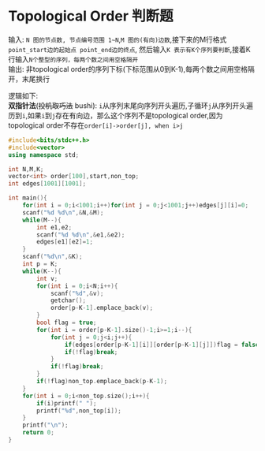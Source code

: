 # Topological Order 判断题
输入: ```N 图的节点数, 节点编号范围 1~N```,```M 图的(有向)边数```,接下来的M行格式```point_start边的起始点 point_end边的终点```, 然后输入```K 表示有K个序列要判断```,接着K行输入```N个整型的序列，每两个数之间用空格隔开```  
输出: 非topological order的序列下标(下标范围从0到K-1),每两个数之间用空格隔开，末尾换行

逻辑如下:  
**双指针法**(~~投机取巧法~~ bushi): ```i```从序列末尾向序列开头遍历,子循环```j```从序列开头遍历到```i```,如果```i```到```j```存在有向边，那么这个序列不是topological order,因为topological order不存在```order[i]->order[j], when i>j```  
```cpp
#include<bits/stdc++.h>
#include<vector>
using namespace std;

int N,M,K;
vector<int> order[100],start,non_top;
int edges[1001][1001];

int main(){
    for(int i = 0;i<1001;i++)for(int j = 0;j<1001;j++)edges[j][i]=0;
    scanf("%d %d\n",&N,&M);
    while(M--){
        int e1,e2;
        scanf("%d %d\n",&e1,&e2);
        edges[e1][e2]=1;
    }
    scanf("%d\n",&K);
    int p = K;
    while(K--){
        int v;
        for(int i = 0;i<N;i++){
            scanf("%d",&v);
            getchar();
            order[p-K-1].emplace_back(v);
        }
        bool flag = true;
        for(int i = order[p-K-1].size()-1;i>=1;i--){
            for(int j = 0;j<i;j++){
                if(edges[order[p-K-1][i]][order[p-K-1][j]])flag = false;
                if(!flag)break;
            }
            if(!flag)break;
        }
        if(!flag)non_top.emplace_back(p-K-1);
    }
    for(int i = 0;i<non_top.size();i++){
        if(i)printf(" ");
        printf("%d",non_top[i]);
    }
    printf("\n");
    return 0;
}
```
